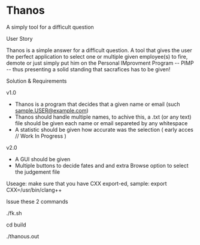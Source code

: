 # Thanos
A simply tool for a difficult question

User Story

Thanos is a simple answer for a difficult question. A tool that gives the user the perfect application to select one or multiple given employee(s)
to fire, demote or just simply put him on the Personal IMprovment Program -- PIMP -- thus presenting a solid standing that sacrafices has to be given!

Solution & Requirements

v1.0
- Thanos is a program that decides that a given name or email (such sample.USER@example.com)
- Thanos should handle multiple names, to achive this, a .txt (or any text) file should be given each name or email separeted by any whitespace
- A statistic should be given how accurate was the selection ( early acces // Work In Progress )

v2.0
- A GUI should be given
- Multiple buttons to decide fates and and extra Browse option to select the judgement file


Useage:
make sure that you have CXX export-ed, sample: export CXX=/usr/bin/clang++


Issue these 2 commands


./fk.sh


cd build 

./thanous.out




